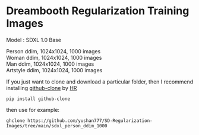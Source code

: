 # Dreambooth Regularization Training Images 

Model : SDXL 1.0 Base

Person ddim, 1024x1024, 1000 images <br />
Woman ddim, 1024x1024, 1000 images <br />
Man ddim, 1024x1024, 1000 images <br />
Artstyle ddim, 1024x1024, 1000 images <br />

If you just want to clone and download a particular folder, then I recommend installing [github-clone](https://github.com/HR/github-clone) by [HR](https://github.com/HR)

`pip install github-clone`

then use for example:

`ghclone https://github.com/yushan777/SD-Regularization-Images/tree/main/sdxl_person_ddim_1000`
